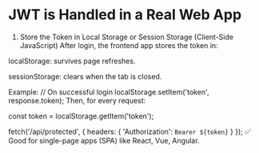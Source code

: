 # JWT is Handled in a Real Web App
1. Store the Token in Local Storage or Session Storage (Client-Side JavaScript)
After login, the frontend app stores the token in:

localStorage: survives page refreshes.

sessionStorage: clears when the tab is closed.

Example:
// On successful login
localStorage.setItem('token', response.token);
Then, for every request:

const token = localStorage.getItem('token');

fetch('/api/protected', {
  headers: {
    'Authorization': `Bearer ${token}`
  }
});
✅ Good for single-page apps (SPA) like React, Vue, Angular.